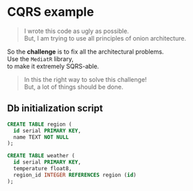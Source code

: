 
# CQRS example

> I wrote this code as ugly as possible.\
> But, I am trying to use all principles of onion architecture.

So the **challenge** is to fix all the architectural problems.\
Use the `MediatR` library,\
to make it extremely SQRS-able.

> In this the right way to solve this challenge!\
> But, a lot of things should be done.

## Db initialization script

```sql
CREATE TABLE region (
  id serial PRIMARY KEY,
  name TEXT NOT NULL
);

CREATE TABLE weather (
  id serial PRIMARY KEY,
  temperature float8,
  region_id INTEGER REFERENCES region (id)
);
```
